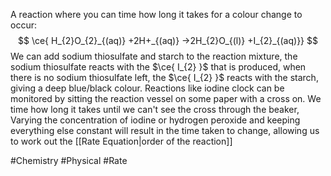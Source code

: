 A reaction where you can time how long it takes for a colour change to occur:
$$
\ce{ H_{2}O_{2}_{(aq)} +2H+_{(aq)} ->2H_{2}O_{(l)} +I_{2}_{(aq)}}
$$
We can add sodium thiosulfate and starch to the reaction mixture, the sodium thiosulfate reacts with the $\ce{ I_{2} }$ that is produced, when there is no sodium thiosulfate left, the $\ce{ I_{2} }$ reacts with the starch, giving a deep blue/black colour. Reactions like iodine clock can be monitored by sitting the reaction vessel on some paper with a cross on. We time how long it takes until we can't see the cross through the beaker, Varying the concentration of iodine or hydrogen peroxide and keeping everything else constant will result in the time taken to change, allowing us to work out the [[Rate Equation|order of the reaction]]

#Chemistry #Physical #Rate